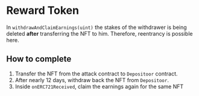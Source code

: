 # Reward Token

In `withdrawAndClaimEarnings(uint)` the stakes of the withdrawer is being deleted **after** transferring the NFT to him.
Therefore, reentrancy is possible here.

## How to complete

1. Transfer the NFT from the attack contract to `Depositoor` contract.
2. After nearly 12 days, withdraw back the NFT from `Depositoor`.
3. Inside `onERC721Received`, claim the earnings again for the same NFT
